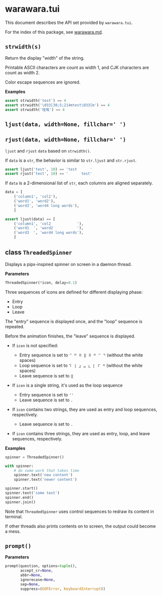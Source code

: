 warawara.tui
===============================================================================

This document describes the API set provided by `warawara.tui`.

For the index of this package, see [warawara.md](warawara.md).


`strwidth(s)`
-----------------------------------------------------------------------------
Return the display "width" of the string.

Printable ASCII characters are count as width 1, and CJK characters are count as width 2.

Color escape sequences are ignored.

__Examples__
```python
assert strwidth('test') == 4
assert strwidth('\033[38;5;214mtest\033[m') == 4
assert strwidth('哇嗚') == 4
```


`ljust(data, width=None, fillchar=' ')`
-----------------------------------------------------------------------------
`rjust(data, width=None, fillchar=' ')`
-----------------------------------------------------------------------------
`ljust` and `rjust` `data` based on `strwidth()`.

If `data` is a `str`, the behavior is similar to `str.ljust` and `str.rjust`.

```python
assert ljust('test', 10) == 'test      '
assert rjust('test', 10) == '      test'
```

If `data` is a 2-dimensional list of `str`, each columns are aligned separately.

```python
data = [
    ('column1', 'col2'),
    ('word1', 'word2'),
    ('word3', 'word4 long words'),
    ]

assert ljust(data) == [
    ('column1', 'col2            '),
    ('word1  ', 'word2           '),
    ('word3  ', 'word4 long words'),
    ]
```


class `ThreadedSpinner`
-----------------------------------------------------------------------------
Displays a pipx-inspired spinner on screen in a daemon thread.

__Parameters__
```python
ThreadedSpinner(*icon, delay=0.1)
```

Three sequences of icons are defined for different displaying phase:

* Entry
* Loop
* Leave

The "entry" sequence is displayed once, and the "loop" sequence is repeated.

Before the animation finishes, the "leave" sequence is displayed.

* If `icon` is not specified:

  - Entry sequence is set to `⠉ ⠛ ⠿ ⣿ ⠿ ⠛ ⠉ ⠙` (without the white spaces)
  - Loop sequence is set to `⠹ ⢸ ⣰ ⣤ ⣆ ⡇ ⠏ ⠛` (without the white spaces)
  - Leave sequence is set to `⣿`

* If `icon` is a single string, it's used as the loop sequence

  - Entry sequence is set to `''`
  - Leave sequence is set to `.`

* If `icon` contains two strings, they are used as entry and loop sequences, respectively.

  - Leave sequence is set to `.`

* If `icon` contains three strings, they are used as entry, loop, and leave sequences, respectively.

__Examples__
```python
spinner = ThreadedSpinner()

with spinner:
    # do some work that takes time
    spinner.text('new content')
    spinner.text('newer content')

spinner.start()
spinner.text('some text')
spinner.end()
spinner.join()
```

Note that `ThreadedSpinner` uses control sequences to redraw its content in terminal.

If other threads also prints contents on to screen, the output could become a mess.


`prompt()`
-----------------------------------------------------------------------------

__Parameters__
```python
prompt(question, options=tuple(),
       accept_cr=None,
       abbr=None,
       ignorecase=None,
       sep=None,
       suppress=(EOFError, KeyboardInterrupt))
```
